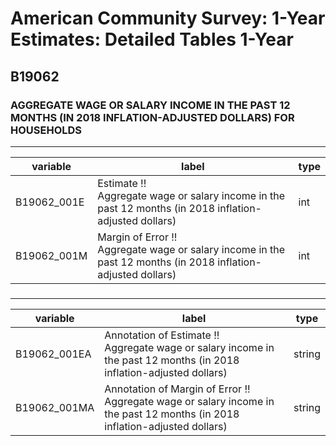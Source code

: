 # American Community Survey: 1-Year Estimates: Detailed Tables 1-Year

## B19062

### AGGREGATE WAGE OR SALARY INCOME IN THE PAST 12 MONTHS (IN 2018 INFLATION-ADJUSTED DOLLARS) FOR HOUSEHOLDS

___

| variable | label | type |
| ----- | ----- | ----- |
| B19062_001E | Estimate !!<br>Aggregate wage or salary income in the past 12 months (in 2018 inflation-adjusted dollars) | int |
| B19062_001M | Margin of Error !!<br>Aggregate wage or salary income in the past 12 months (in 2018 inflation-adjusted dollars) | int |
### 

___

| variable | label | type |
| ----- | ----- | ----- |
| B19062_001EA | Annotation of Estimate !!<br>Aggregate wage or salary income in the past 12 months (in 2018 inflation-adjusted dollars) | string |
| B19062_001MA | Annotation of Margin of Error !!<br>Aggregate wage or salary income in the past 12 months (in 2018 inflation-adjusted dollars) | string |

